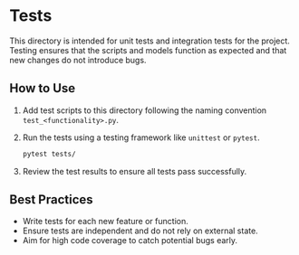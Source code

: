 # Tests

This directory is intended for unit tests and integration tests for the project. Testing ensures that the scripts and models function as expected and that new changes do not introduce bugs.

## How to Use

1. Add test scripts to this directory following the naming convention `test_<functionality>.py`.
2. Run the tests using a testing framework like `unittest` or `pytest`.

    ```bash
    pytest tests/
    ```

3. Review the test results to ensure all tests pass successfully.

## Best Practices

- Write tests for each new feature or function.
- Ensure tests are independent and do not rely on external state.
- Aim for high code coverage to catch potential bugs early.
